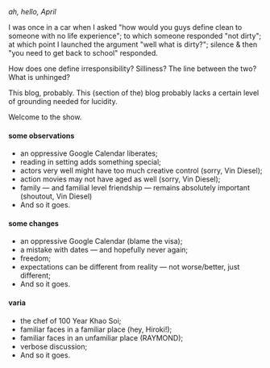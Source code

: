 *ah, hello, April*

I was once in a car when I asked "how would you guys define clean to someone with no life experience"; to which someone responded "not dirty"; at which point I launched the argument "well what is dirty?"; silence & then "you need to get back to school" responded.

How does one define irresponsibility? Silliness? The line between the two? What is unhinged? 

This blog, probably. This (section of the) blog probably lacks a certain level of grounding needed for lucidity. 

Welcome to the show.

#### some observations
- an oppressive Google Calendar liberates;
- reading in setting adds something special;
- actors very well might have too much creative control (sorry, Vin Diesel);
- action movies may not have aged as well (sorry, Vin Diesel);
- family — and familial level friendship — remains absolutely important (shoutout, Vin Diesel)
- And so it goes.

#### some changes
- an oppressive Google Calendar (blame the visa);
- a mistake with dates — and hopefully never again;
- freedom;
- expectations can be different from reality — not worse/better, just different;
- And so it goes.
#### varia
- the chef of 100 Year Khao Soi;
- familiar faces in a familiar place (hey, Hiroki!);
- familiar faces in an unfamiliar place (RAYMOND);
- verbose discussion;
- And so it goes.